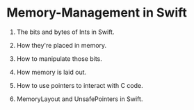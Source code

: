 # Memory-Management in Swift


1) The bits and bytes of Ints in Swift. 

2) How they're placed in memory.

3) How to manipulate those bits.

4) How memory is laid out.

5) How to use pointers to interact with C code.

6) MemoryLayout and UnsafePointers in Swift.
